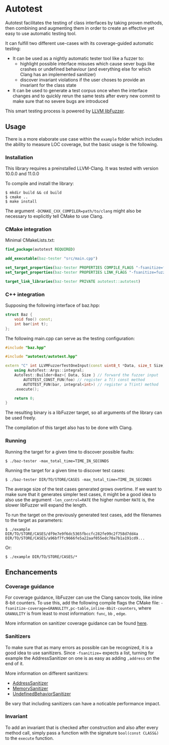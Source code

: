 # Autotest

Autotest facilitates the testing of class interfaces by taking proven methods, then combining and augmenting them in order to create an effective yet easy to use automatic testing tool.

It can fulfill two different use-cases with its coverage-guided automatic testing:
- It can be used as a nightly automatic tester tool like a fuzzer to:
  - highlight possible interface misuses which cause sever bugs like crashes or undefined behaviour (and everything else for which Clang has an implemented sanitizer)
  - discover invariant violations if the user choses to provide an invariant for the class state
- It can be used to generate a test corpus once when the interface changes and to quickly rerun the same tests after every new commit to make sure that no severe bugs are introduced

This smart testing process is powered by [LLVM libFuzzer](https://llvm.org/docs/LibFuzzer.html).

## Usage

There is a more elaborate use case within the `example` folder which includes the ability to measure LOC coverage, but the basic usage is the following.

### Installation

This library requires a preinstalled LLVM-Clang. It was tested with version 10.0.0 and 11.0.0

To compile and install the library:
```
$ mkdir build && cd build
$ cmake .. 
$ make install
```
The argument `-DCMAKE_CXX_COMPILER=path/to/clang` might also be necessary to explicitly tell CMake to use Clang.

### CMake integration

Minimal CMakeLists.txt:
```cmake
find_package(autotest REQUIRED)

add_executable(baz-tester "src/main.cpp")

set_target_properties(baz-tester PROPERTIES COMPILE_FLAGS "-fsanitize=fuzzer")
set_target_properties(baz-tester PROPERTIES LINK_FLAGS "-fsanitize=fuzzer")

target_link_libraries(baz-tester PRIVATE autotest::autotest)
```

### C++ integration

Supposing the following interface of baz.hpp:
```cpp
struct Baz {
    void foo() const;
    int bar(int t);
};
```

The following main.cpp can serve as the testing configuration:
```cpp
#include "baz.hpp"

#include "autotest/autotest.hpp"

extern "C" int LLVMFuzzerTestOneInput(const uint8_t *Data, size_t Size) {
    using AutoTest::Args::integral;
    AutoTest::Builder<Baz>{ Data, Size } // forward the fuzzer input
        AUTOTEST_CONST_FUN(foo) // register a T() const method
        AUTOTEST_FUN(bar, integral<int>) // register a T(int) method
    .execute(); 

    return 0;
}
```

The resulting binary is a libFuzzer target, so all arguments of the library can be used freely.

The compilation of this target also has to be done with Clang.

### Running

Running the target for a given time to discover possible faults:
```
$ ./baz-tester -max_total_time=TIME_IN_SECONDS 
```

Running the target for a given time to discover test cases:
```
$ ./baz-tester DIR/TO/STORE/CASES -max_total_time=TIME_IN_SECONDS 
```

The average size of the test cases generated grows overtime. If we want to make sure that it generates simpler test cases, it might be a good idea to also use the argument `-len_control=RATE` the higher number `RATE` is, the slower libFuzzer will expand the length.

To run the target on the previously generated test cases, add the filenames to the target as parameters:

```
$ ./example DIR/TO/STORE/CASES/df9e7e9f6dc5365fbccfc282fe99c2f758d7dd4a DIR/TO/STORE/CASES/a96bf7fc9666fe5a22aaf055edc70a7b1a191cd9...
```

Or:

```
$ ./example DIR/TO/STORE/CASES/*
```

## Enchancements

### Coverage guidance

For coverage guidance, libFuzzer can use the Clang sancov tools, like inline 8-bit counters. To use this, add the following compile flags the CMake file:
`-fsanitize-coverage=GRANULITY,pc-table,inline-8bit-counters`, where `GRANULITY` is from least to most information: `func`, `bb` , `edge`.

More information on sanitizer coverage guidance can be found [here](https://clang.llvm.org/docs/SanitizerCoverage.html).

### Sanitizers

To make sure that as many errors as possible can be recognized, it is a good idea to use sanitizers. Since `-fsanitize=` expects a list, turning for example the AddressSanitizer on one is as easy as adding `,address` on the end of it.

More information on different sanitizers:
- [AddressSanitizer](https://clang.llvm.org/docs/AddressSanitizer.html)
- [MemorySanitizer](https://clang.llvm.org/docs/MemorySanitizer.html)
- [UndefinedBehaviorSanitizer](https://clang.llvm.org/docs/UndefinedBehaviorSanitizer.html)

Be vary that including sanitizers can have a noticable performance impact.

### Invariant

To add an invariant that is checked after construction and also after every method call, simply pass a function with the signature `bool(const CLASS&)` to the `execute` function.